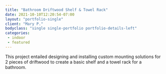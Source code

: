 ```yaml
---
title: "Bathroom Driftwood Shelf & Towel Rack"
date: 2021-10-10T12:20:54-07:00
layout: "portfolio-single"
client: "Mary P."
bodyclass: "single single-portfolio portfolio-details-left"
categories:
 - indoor
 - featured
---
```

This project entailed designing and installing custom mounting solutions for 2
pieces of driftwood to create a basic shelf and a towel rack for a bathroom.
